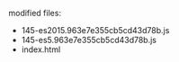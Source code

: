 modified files:
- 145-es2015.963e7e355cb5cd43d78b.js
- 145-es5.963e7e355cb5cd43d78b.js
- index.html

